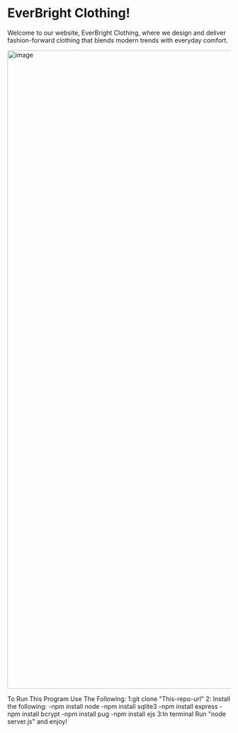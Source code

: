 <h1>EverBright Clothing!</h1>

Welcome to our website, EverBright Clothing, where we design and deliver fashion-forward clothing that blends modern trends with everyday comfort.

<img width="1440" alt="image" src="https://github.com/user-attachments/assets/443bd06a-e301-4f07-92a8-c30fcea0e867" />



To Run This Program Use The Following:
1:git clone "This-repo-url"
2: Install the following:
-npm install node
-npm install sqlite3
-npm install express
-npm install bcrypt
-npm install pug
-npm install ejs
3:In terminal Run "node server.js" and enjoy!

